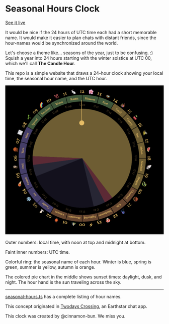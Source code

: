 # Seasonal Hours Clock

[See it live](https://seasonalclock.org)

It would be nice if the 24 hours of UTC time each had a short memorable name. It
would make it easier to plan chats with distant friends, since the hour-names
would be synchronized around the world.

Let's choose a theme like... seasons of the year, just to be confusing. :)
Squish a year into 24 hours starting with the winter solstice at UTC 00, which
we'll call **The Candle Hour**.

This repo is a simple website that draws a 24-hour clock showing your local
time, the seasonal hour name, and the UTC hour.

![](screenshot.png)

Outer numbers: local time, with noon at top and midnight at bottom.

Faint inner numbers: UTC time.

Colorful ring: the seasonal name of each hour. Winter is blue, spring is green,
summer is yellow, autumn is orange.

The colored pie chart in the middle shows sunset times: daylight, dusk, and
night. The hour hand is the sun traveling across the sky.

---

[seasonal-hours.ts](https://github.com/sgwilym/seasonal-hours-clock/blob/main/src/seasonal-hours.ts)
has a complete listing of hour names.

This concept originated in
[Twodays Crossing](https://github.com/earthstar-project/twodays-crossing), an
Earthstar chat app.

This clock was created by @cinnamon-bun. We miss you.

